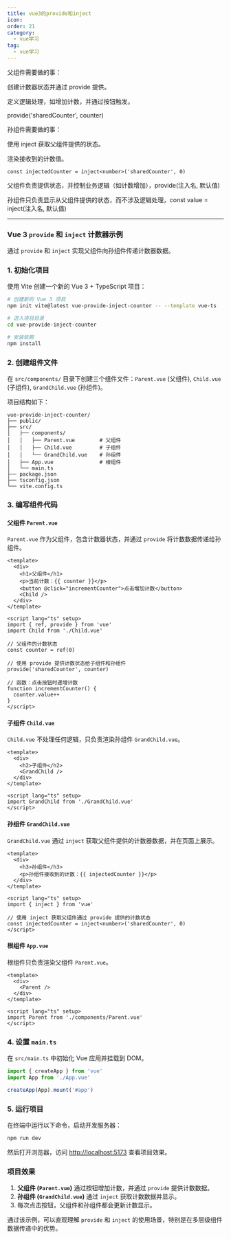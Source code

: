 ```yaml
---
title: vue3的provide和inject
icon: 
order: 21
category:
  - vue学习
tag:
  - vue学习
---
```




父组件需要做的事：

创建计数器状态并通过 provide 提供。

定义逻辑处理，如增加计数，并通过按钮触发。

provide('sharedCounter', counter)



孙组件需要做的事：

使用 inject 获取父组件提供的状态。

渲染接收到的计数值。
```
const injectedCounter = inject<number>('sharedCounter', 0)
```



父组件负责提供状态，并控制业务逻辑（如计数增加），provide(注入名, 默认值)

孙组件只负责显示从父组件提供的状态，而不涉及逻辑处理，const value = inject(注入名, 默认值)



------



### Vue 3 `provide` 和 `inject` 计数器示例

通过 `provide` 和 `inject` 实现父组件向孙组件传递计数器数据。

### 1. 初始化项目

使用 Vite 创建一个新的 Vue 3 + TypeScript 项目：

```bash
# 创建新的 Vue 3 项目
npm init vite@latest vue-provide-inject-counter -- --template vue-ts

# 进入项目目录
cd vue-provide-inject-counter

# 安装依赖
npm install
```

### 2. 创建组件文件

在 `src/components/` 目录下创建三个组件文件：`Parent.vue` (父组件), `Child.vue` (子组件), `GrandChild.vue` (孙组件)。

项目结构如下：

```
vue-provide-inject-counter/
├── public/
├── src/
│   ├── components/
│   │   ├── Parent.vue        # 父组件
│   │   ├── Child.vue         # 子组件
│   │   └── GrandChild.vue    # 孙组件
│   ├── App.vue               # 根组件
│   └── main.ts
├── package.json
├── tsconfig.json
└── vite.config.ts
```

### 3. 编写组件代码

#### 父组件 `Parent.vue`

`Parent.vue` 作为父组件，包含计数器状态，并通过 `provide` 将计数数据传递给孙组件。

```vue
<template>
  <div>
    <h1>父组件</h1>
    <p>当前计数：{{ counter }}</p>
    <button @click="incrementCounter">点击增加计数</button>
    <Child />
  </div>
</template>

<script lang="ts" setup>
import { ref, provide } from 'vue'
import Child from './Child.vue'

// 父组件的计数状态
const counter = ref(0)

// 使用 provide 提供计数状态给子组件和孙组件
provide('sharedCounter', counter)

// 函数：点击按钮时递增计数
function incrementCounter() {
  counter.value++
}
</script>
```

#### 子组件 `Child.vue`

`Child.vue` 不处理任何逻辑，只负责渲染孙组件 `GrandChild.vue`。

```vue
<template>
  <div>
    <h2>子组件</h2>
    <GrandChild />
  </div>
</template>

<script lang="ts" setup>
import GrandChild from './GrandChild.vue'
</script>
```

#### 孙组件 `GrandChild.vue`

`GrandChild.vue` 通过 `inject` 获取父组件提供的计数器数据，并在页面上展示。

```vue
<template>
  <div>
    <h3>孙组件</h3>
    <p>孙组件接收到的计数：{{ injectedCounter }}</p>
  </div>
</template>

<script lang="ts" setup>
import { inject } from 'vue'

// 使用 inject 获取父组件通过 provide 提供的计数状态
const injectedCounter = inject<number>('sharedCounter', 0)
</script>
```

#### 根组件 `App.vue`

根组件只负责渲染父组件 `Parent.vue`。

```vue
<template>
  <div>
    <Parent />
  </div>
</template>

<script lang="ts" setup>
import Parent from './components/Parent.vue'
</script>
```

### 4. 设置 `main.ts`

在 `src/main.ts` 中初始化 Vue 应用并挂载到 DOM。

```ts
import { createApp } from 'vue'
import App from './App.vue'

createApp(App).mount('#app')
```

### 5. 运行项目

在终端中运行以下命令，启动开发服务器：

```bash
npm run dev
```

然后打开浏览器，访问 [http://localhost:5173](http://localhost:5173) 查看项目效果。

### 项目效果

1. **父组件 (`Parent.vue`)** 通过按钮增加计数，并通过 `provide` 提供计数数据。
2. **孙组件 (`GrandChild.vue`)** 通过 `inject` 获取计数数据并显示。
3. 每次点击按钮，父组件和孙组件都会更新计数显示。

通过该示例，可以直观理解 `provide` 和 `inject` 的使用场景，特别是在多层级组件数据传递中的优势。